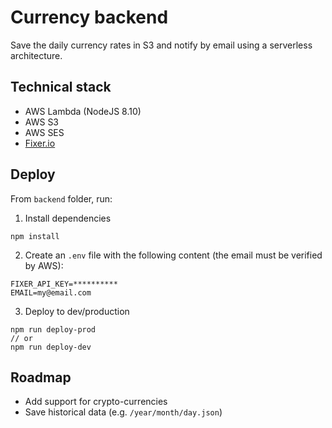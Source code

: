 # Currency backend

Save the daily currency rates in S3 and notify by email using a serverless architecture.

## Technical stack
* AWS Lambda (NodeJS 8.10)
* AWS S3
* AWS SES
* [Fixer.io](https://fixer.io/)

## Deploy
From `backend` folder, run:
1. Install dependencies
```
npm install
```
2. Create an `.env` file with the following content (the email must be verified by AWS):
```
FIXER_API_KEY=**********
EMAIL=my@email.com
```

3. Deploy to dev/production
```
npm run deploy-prod
// or
npm run deploy-dev
```

## Roadmap
* Add support for crypto-currencies
* Save historical data (e.g. `/year/month/day.json`)
